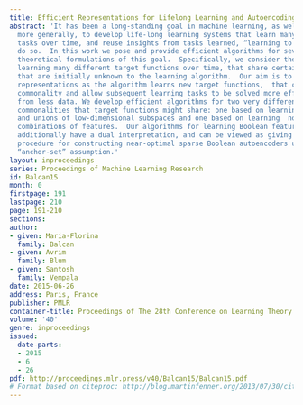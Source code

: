 ```yaml
---
title: Efficient Representations for Lifelong Learning and Autoencoding
abstract: 'It has been a long-standing goal in machine learning, as well as in AI
  more generally, to develop life-long learning systems that learn many different
  tasks over time, and reuse insights from tasks learned, “learning to learn” as they
  do so.  In this work we pose and provide efficient algorithms for several natural
  theoretical formulations of this goal.  Specifically, we consider the problem of
  learning many different target functions over time, that share certain commonalities
  that are initially unknown to the learning algorithm.  Our aim is to learn new internal
  representations as the algorithm learns new target functions,  that capture this
  commonality and allow subsequent learning tasks to be solved more efficiently and
  from less data. We develop efficient algorithms for two very different kinds of
  commonalities that target functions might share: one based on learning common low-dimensional
  and unions of low-dimensional subspaces and one based on learning  nonlinear Boolean
  combinations of features.  Our algorithms for learning Boolean feature combinations
  additionally have a dual interpretation, and can be viewed as giving an efficient
  procedure for constructing near-optimal sparse Boolean autoencoders under a natural
  “anchor-set” assumption.'
layout: inproceedings
series: Proceedings of Machine Learning Research
id: Balcan15
month: 0
firstpage: 191
lastpage: 210
page: 191-210
sections: 
author:
- given: Maria-Florina
  family: Balcan
- given: Avrim
  family: Blum
- given: Santosh
  family: Vempala
date: 2015-06-26
address: Paris, France
publisher: PMLR
container-title: Proceedings of The 28th Conference on Learning Theory
volume: '40'
genre: inproceedings
issued:
  date-parts:
  - 2015
  - 6
  - 26
pdf: http://proceedings.mlr.press/v40/Balcan15/Balcan15.pdf
# Format based on citeproc: http://blog.martinfenner.org/2013/07/30/citeproc-yaml-for-bibliographies/
---
```

